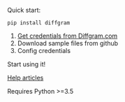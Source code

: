 
Quick start:

`pip install diffgram`

1) [Get credentials from Diffgram.com](https://intercom.help/diffgram/api-software-development-kit-sdk/getting-started-with-sdk)
2) Download sample files from github
3) Config credentials

Start using it! 

[Help articles](https://intercom.help/diffgram)

Requires
Python >=3.5




